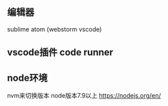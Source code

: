 ## 编辑器
sublime atom (webstorm  vscode)

## vscode插件 code runner

## node环境
nvm来切换版本
node版本7.9以上
https://nodejs.org/en/

